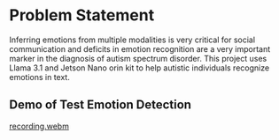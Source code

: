 # Problem Statement
Inferring emotions from multiple modalities is very critical for social communication and deficits in emotion recognition are a very important marker in the diagnosis of autism spectrum disorder. This project uses Llama 3.1 and Jetson Nano orin kit to help autistic individuals recognize emotions in text.

## Demo of Test Emotion Detection
[recording.webm](https://github.com/user-attachments/assets/25ec9597-b60d-4cb4-ab71-163bfc522af8)
